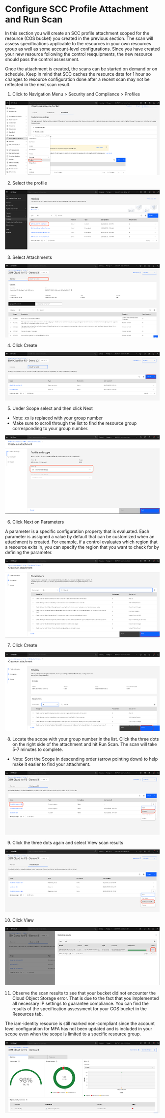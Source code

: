 # Configure SCC Profile Attachment and Run Scan 

In this section you will create an SCC profile attachment scoped for the resource (COS bucket) you created in the previous section. The scan will assess specifications applicable to the resources in your own resources group as well as some account-level configurations. Since you have created your new resource following the control reequipments, the new resource should pass the control assessment.

Once the attachment is created, the scans can be started on demand or on schedule. Keep in mind that SCC caches the resource data for 1 hour so changes to resource configuration done after a recent scan may not be reflected in the next scan result.

1. Click to Navigation Menu > Security and Compliance > Profiles 

![alt text](../images/3.4.1-scc.png)

2. Select the profile 

![alt text](../images/3.4.2-scc.png)

3. Select Attachments 

![alt text](../images/3.4.3-scc.png)

4. Click Create 

![alt text](../images/3.4.4-scc.png)

5. Under Scope select and then click Next
* Note: xx is replaced with your group number 
* Make sure to scroll through the list to find the resource group corresponding to your group number. 

![alt text](../images/3.4.5-scc.png)

6. Click Next on Parameters 

A parameter is a specific configuration property that is evaluated. Each parameter is assigned a value by default that can be customized when an attachment is created. For example, if a control evaluates which region that a resource exits in, you can specify the region that you want to check for by defining the parameter.

![alt text](../images/3.4.6-scc.png)

7. Click Create 

![alt text](../images/3.4.7-scc.png)

8. Locate the scope with your group number in the list. Click the three dots on the right side of the attachment and hit Run Scan. The scan will take 5-7 minutes to complete. 
* Note: Sort the Scope in descending order (arrow pointing down) to help make it easier to find your attachment.  

![alt text](../images/3.4.8-scc.png)

9. Click the three dots again and select View scan results 

![alt text](../images/3.4.9-scc.png)

10. Click View

![alt text](../images/3.4.10-scc.png)

11. Observe the scan results to see that your bucket did not encounter the Cloud Object Storage error. That is due to the fact that you implemented all necessary IP settings to guarantee compliance. You can find the results of the specification assessment for your COS bucket in the Resources tab.

The iam-identity resource is still marked non-compliant since the account level configuration for MFA has not been updated and is included in your scope even when the scope is limited to a specific resource group.

![alt text](../images/3.4.11-scc.png)




